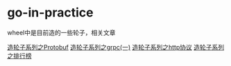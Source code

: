# go-in-practice
wheel中是目前造的一些轮子，相关文章

[造轮子系列之Protobuf](http://toutiao.com/item/6688174313591276043/)
[造轮子系列之grpc(一)](http://toutiao.com/item/6688655767886627342/)
[造轮子系列之http协议](http://toutiao.com/item/6689019875681108492/)
[造轮子系列之排行榜](http://toutiao.com/item/6689343156409860622/)
